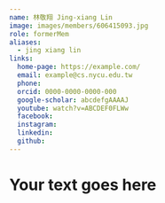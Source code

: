 ```yaml
---
name: 林敬翔 Jing-xiang Lin 
image: images/members/606415093.jpg 
role: formerMem
aliases:
  - jing xiang lin
links:
  home-page: https://example.com/
  email: example@cs.nycu.edu.tw
  phone: 
  orcid: 0000-0000-0000-000
  google-scholar: abcdefgAAAAJ
  youtube: watch?v=ABCDEF0FLWw
  facebook:
  instagram:
  linkedin:
  github:
---
```

# Your text goes here
